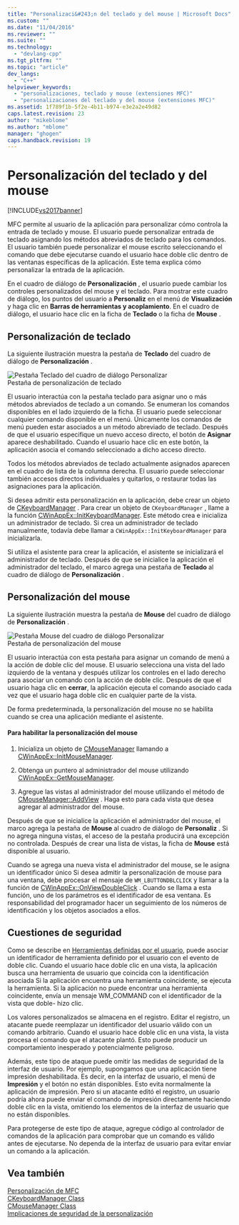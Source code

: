 ```yaml
---
title: "Personalizaci&#243;n del teclado y del mouse | Microsoft Docs"
ms.custom: ""
ms.date: "11/04/2016"
ms.reviewer: ""
ms.suite: ""
ms.technology: 
  - "devlang-cpp"
ms.tgt_pltfrm: ""
ms.topic: "article"
dev_langs: 
  - "C++"
helpviewer_keywords: 
  - "personalizaciones, teclado y mouse (extensiones MFC)"
  - "personalizaciones del teclado y del mouse (extensiones MFC)"
ms.assetid: 1f789f1b-5f2e-4b11-b974-e3e2a2e49d82
caps.latest.revision: 23
author: "mikeblome"
ms.author: "mblome"
manager: "ghogen"
caps.handback.revision: 19
---
```

# Personalizaci&#243;n del teclado y del mouse
[!INCLUDE[vs2017banner](../assembler/inline/includes/vs2017banner.md)]

MFC permite al usuario de la aplicación para personalizar cómo controla la entrada de teclado y mouse.  El usuario puede personalizar entrada de teclado asignando los métodos abreviados de teclado para los comandos.  El usuario también puede personalizar el mouse escrito seleccionando el comando que debe ejecutarse cuando el usuario hace doble clic dentro de las ventanas específicas de la aplicación.  Este tema explica cómo personalizar la entrada de la aplicación.  
  
 En el cuadro de diálogo de **Personalización** , el usuario puede cambiar los controles personalizados del mouse y el teclado.  Para mostrar este cuadro de diálogo, los puntos del usuario a **Personaliz** en el menú de **Visualización** y haga clic en **Barras de herramientas y acoplamiento**.  En el cuadro de diálogo, el usuario hace clic en la ficha de **Teclado** o la ficha de **Mouse** .  
  
## Personalización de teclado  
 La siguiente ilustración muestra la pestaña de **Teclado** del cuadro de diálogo de **Personalización** .  
  
 ![Pestaña Teclado del cuadro de diálogo Personalizar](../mfc/media/mfcnextkeyboardtab.png "MFCNextKeyboardTab")  
Pestaña de personalización de teclado  
  
 El usuario interactúa con la pestaña teclado para asignar uno o más métodos abreviados de teclado a un comando.  Se enumeran los comandos disponibles en el lado izquierdo de la ficha.  El usuario puede seleccionar cualquier comando disponible en el menú.  Únicamente los comandos de menú pueden estar asociados a un método abreviado de teclado.  Después de que el usuario especifique un nuevo acceso directo, el botón de **Asignar** aparece deshabilitado.  Cuando el usuario hace clic en este botón, la aplicación asocia el comando seleccionado a dicho acceso directo.  
  
 Todos los métodos abreviados de teclado actualmente asignados aparecen en el cuadro de lista de la columna derecha.  El usuario puede seleccionar también accesos directos individuales y quitarlos, o restaurar todas las asignaciones para la aplicación.  
  
 Si desea admitir esta personalización en la aplicación, debe crear un objeto de [CKeyboardManager](../mfc/reference/ckeyboardmanager-class.md) .  Para crear un objeto de `CKeyboardManager` , llame a la función [CWinAppEx::InitKeyboardManager](../Topic/CWinAppEx::InitKeyboardManager.md).  Este método crea e inicializa un administrador de teclado.  Si crea un administrador de teclado manualmente, todavía debe llamar a `CWinAppEx::InitKeyboardManager` para inicializarla.  
  
 Si utiliza el asistente para crear la aplicación, el asistente se inicializará el administrador de teclado.  Después de que se inicialice la aplicación el administrador del teclado, el marco agrega una pestaña de **Teclado** al cuadro de diálogo de **Personalización** .  
  
## Personalización del mouse  
 La siguiente ilustración muestra la pestaña de **Mouse** del cuadro de diálogo de **Personalización** .  
  
 ![Pestaña Mouse del cuadro de diálogo Personalizar](../mfc/media/mfcnextmousetab.png "MFCNextMouseTab")  
Pestaña de personalización del mouse  
  
 El usuario interactúa con esta pestaña para asignar un comando de menú a la acción de doble clic del mouse.  El usuario selecciona una vista del lado izquierdo de la ventana y después utilizar los controles en el lado derecho para asociar un comando con la acción de doble clic.  Después de que el usuario haga clic en **cerrar**, la aplicación ejecuta el comando asociado cada vez que el usuario haga doble clic en cualquier parte de la vista.  
  
 De forma predeterminada, la personalización del mouse no se habilita cuando se crea una aplicación mediante el asistente.  
  
#### Para habilitar la personalización del mouse  
  
1.  Inicializa un objeto de [CMouseManager](../mfc/reference/cmousemanager-class.md) llamando a [CWinAppEx::InitMouseManager](../Topic/CWinAppEx::InitMouseManager.md).  
  
2.  Obtenga un puntero al administrador del mouse utilizando [CWinAppEx::GetMouseManager](../Topic/CWinAppEx::GetMouseManager.md).  
  
3.  Agregue las vistas al administrador del mouse utilizando el método de [CMouseManager::AddView](../Topic/CMouseManager::AddView.md) .  Haga esto para cada vista que desea agregar al administrador del mouse.  
  
 Después de que se inicialice la aplicación el administrador del mouse, el marco agrega la pestaña de **Mouse** al cuadro de diálogo de **Personaliz** .  Si no agrega ninguna vistas, el acceso de la pestaña producirá una excepción no controlada.  Después de crear una lista de vistas, la ficha de **Mouse** está disponible al usuario.  
  
 Cuando se agrega una nueva vista el administrador del mouse, se le asigna un identificador único  Si desea admitir la personalización de mouse para una ventana, debe procesar el mensaje de `WM_LBUTTONDBLCLICK` y llamar a la función de [CWinAppEx::OnViewDoubleClick](../Topic/CWinAppEx::OnViewDoubleClick.md) .  Cuando se llama a esta función, uno de los parámetros es el identificador de esa ventana.  Es responsabilidad del programador hacer un seguimiento de los números de identificación y los objetos asociados a ellos.  
  
## Cuestiones de seguridad  
 Como se describe en [Herramientas definidas por el usuario](../mfc/user-defined-tools.md), puede asociar un identificador de herramienta definido por el usuario con el evento de doble clic.  Cuando el usuario hace doble clic en una vista, la aplicación busca una herramienta de usuario que coincida con la identificación asociada  Si la aplicación encuentra una herramienta coincidente, se ejecuta la herramienta.  Si la aplicación no puede encontrar una herramienta coincidente, envía un mensaje WM\_COMMAND con el identificador de la vista que doble\- hizo clic.  
  
 Los valores personalizados se almacena en el registro.  Editar el registro, un atacante puede reemplazar un identificador del usuario válido con un comando arbitrario.  Cuando el usuario hace doble clic en una vista, la vista procesa el comando que el atacante plantó.  Esto puede producir un comportamiento inesperado y potencialmente peligroso.  
  
 Además, este tipo de ataque puede omitir las medidas de seguridad de la interfaz de usuario.  Por ejemplo, supongamos que una aplicación tiene impresión deshabilitada.  Es decir, en la interfaz de usuario, el menú de **Impresión** y el botón no están disponibles.  Esto evita normalmente la aplicación de impresión.  Pero si un atacante editó el registro, un usuario podría ahora puede enviar el comando de impresión directamente haciendo doble clic en la vista, omitiendo los elementos de la interfaz de usuario que no están disponibles.  
  
 Para protegerse de este tipo de ataque, agregue código al controlador de comandos de la aplicación para comprobar que un comando es válido antes de ejecutarse.  No dependa de la interfaz de usuario para evitar enviar un comando a la aplicación.  
  
## Vea también  
 [Personalización de MFC](../mfc/customization-for-mfc.md)   
 [CKeyboardManager Class](../mfc/reference/ckeyboardmanager-class.md)   
 [CMouseManager Class](../mfc/reference/cmousemanager-class.md)   
 [Implicaciones de seguridad de la personalización](../mfc/security-implications-of-customization.md)
